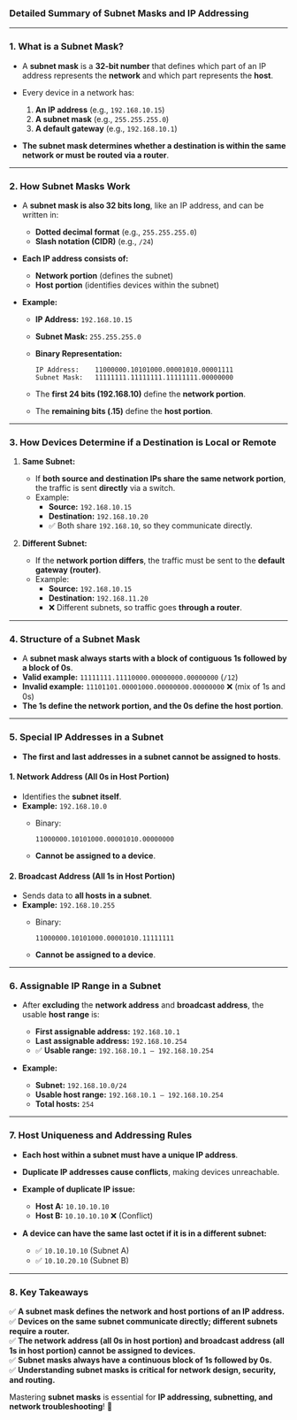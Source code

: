 ### **Detailed Summary of Subnet Masks and IP Addressing**

---

### **1. What is a Subnet Mask?**

- A **subnet mask** is a **32-bit number** that defines which part of an IP address represents the **network** and which part represents the **host**.
    
- Every device in a network has:
    
    1. **An IP address** (e.g., `192.168.10.15`)
    2. **A subnet mask** (e.g., `255.255.255.0`)
    3. **A default gateway** (e.g., `192.168.10.1`)
- **The subnet mask determines whether a destination is within the same network or must be routed via a router**.
    

---

### **2. How Subnet Masks Work**

- A **subnet mask is also 32 bits long**, like an IP address, and can be written in:
    
    - **Dotted decimal format** (e.g., `255.255.255.0`)
    - **Slash notation (CIDR)** (e.g., `/24`)
- **Each IP address consists of:**
    
    - **Network portion** (defines the subnet)
    - **Host portion** (identifies devices within the subnet)
- **Example:**
    
    - **IP Address:** `192.168.10.15`
    - **Subnet Mask:** `255.255.255.0`
    - **Binary Representation:**
        
        ```
        IP Address:    11000000.10101000.00001010.00001111
        Subnet Mask:   11111111.11111111.11111111.00000000
        ```
        
    - The **first 24 bits (192.168.10)** define the **network portion**.
    - The **remaining bits (.15)** define the **host portion**.

---

### **3. How Devices Determine if a Destination is Local or Remote**

1. **Same Subnet:**
    
    - If **both source and destination IPs share the same network portion**, the traffic is sent **directly** via a switch.
    - Example:
        - **Source:** `192.168.10.15`
        - **Destination:** `192.168.10.20`
        - ✅ Both share `192.168.10`, so they communicate directly.
2. **Different Subnet:**
    
    - If the **network portion differs**, the traffic must be sent to the **default gateway (router)**.
    - Example:
        - **Source:** `192.168.10.15`
        - **Destination:** `192.168.11.20`
        - ❌ Different subnets, so traffic goes **through a router**.

---

### **4. Structure of a Subnet Mask**

- A **subnet mask always starts with a block of contiguous 1s followed by a block of 0s**.
- **Valid example:** `11111111.11110000.00000000.00000000` (`/12`)
- **Invalid example:** `11101101.00001000.00000000.00000000` ❌ (mix of 1s and 0s)
- **The 1s define the network portion, and the 0s define the host portion**.

---

### **5. Special IP Addresses in a Subnet**

- **The first and last addresses in a subnet cannot be assigned to hosts**.

#### **1. Network Address (All 0s in Host Portion)**

- Identifies the **subnet itself**.
- **Example:** `192.168.10.0`
    - Binary:
        
        ```
        11000000.10101000.00001010.00000000
        ```
        
    - **Cannot be assigned to a device**.

#### **2. Broadcast Address (All 1s in Host Portion)**

- Sends data to **all hosts in a subnet**.
- **Example:** `192.168.10.255`
    - Binary:
        
        ```
        11000000.10101000.00001010.11111111
        ```
        
    - **Cannot be assigned to a device**.

---

### **6. Assignable IP Range in a Subnet**

- After **excluding** the **network address** and **broadcast address**, the usable **host range** is:
    
    - **First assignable address:** `192.168.10.1`
    - **Last assignable address:** `192.168.10.254`
    - ✅ **Usable range:** `192.168.10.1 – 192.168.10.254`
- **Example:**
    
    - **Subnet:** `192.168.10.0/24`
    - **Usable host range:** `192.168.10.1 – 192.168.10.254`
    - **Total hosts:** `254`

---

### **7. Host Uniqueness and Addressing Rules**

- **Each host within a subnet must have a unique IP address**.
    
- **Duplicate IP addresses cause conflicts**, making devices unreachable.
    
- **Example of duplicate IP issue:**
    
    - **Host A:** `10.10.10.10`
    - **Host B:** `10.10.10.10` ❌ (Conflict)
- **A device can have the same last octet if it is in a different subnet:**
    
    - ✅ `10.10.10.10` (Subnet A)
    - ✅ `10.10.20.10` (Subnet B)

---

### **8. Key Takeaways**

✅ **A subnet mask defines the network and host portions of an IP address.**  
✅ **Devices on the same subnet communicate directly; different subnets require a router.**  
✅ **The network address (all 0s in host portion) and broadcast address (all 1s in host portion) cannot be assigned to devices.**  
✅ **Subnet masks always have a continuous block of 1s followed by 0s.**  
✅ **Understanding subnet masks is critical for network design, security, and routing.**

Mastering **subnet masks** is essential for **IP addressing, subnetting, and network troubleshooting**! 🚀